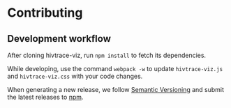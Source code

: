 # Contributing

## Development workflow

After cloning hivtrace-viz, run `npm install` to fetch its dependencies.

While developing, use the command `webpack -w` to update `hivtrace-viz.js` and
`hivtrace-viz.css` with your code changes.

When generating a new release, we follow [Semantic
Versioning](http://semver.org/) and submit the latest releases to
[npm](https://www.npmjs.com/package/hivtrace-viz).
